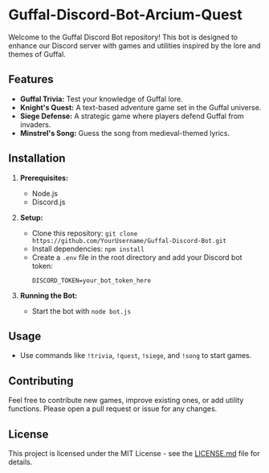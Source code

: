 # Guffal-Discord-Bot-Arcium-Quest
Welcome to the Guffal Discord Bot repository! This bot is designed to enhance our Discord server with games and utilities inspired by the lore and themes of Guffal.

## Features

- **Guffal Trivia:** Test your knowledge of Guffal lore.
- **Knight's Quest:** A text-based adventure game set in the Guffal universe.
- **Siege Defense:** A strategic game where players defend Guffal from invaders.
- **Minstrel's Song:** Guess the song from medieval-themed lyrics.

## Installation

1. **Prerequisites:**
   - Node.js
   - Discord.js

2. **Setup:**
   - Clone this repository: `git clone https://github.com/YourUsername/Guffal-Discord-Bot.git`
   - Install dependencies: `npm install`
   - Create a `.env` file in the root directory and add your Discord bot token:
     ```
     DISCORD_TOKEN=your_bot_token_here
     ```

3. **Running the Bot:**
   - Start the bot with `node bot.js`

## Usage

- Use commands like `!trivia`, `!quest`, `!siege`, and `!song` to start games.

## Contributing

Feel free to contribute new games, improve existing ones, or add utility functions. Please open a pull request or issue for any changes.

## License

This project is licensed under the MIT License - see the [LICENSE.md](LICENSE.md) file for details.
